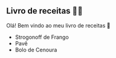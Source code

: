 ## Livro de receitas :man_cook:

Olá! Bem vindo ao meu livro de receitas :wave:

-  Strogonoff de Frango
-  Pavê
-  Bolo de Cenoura

